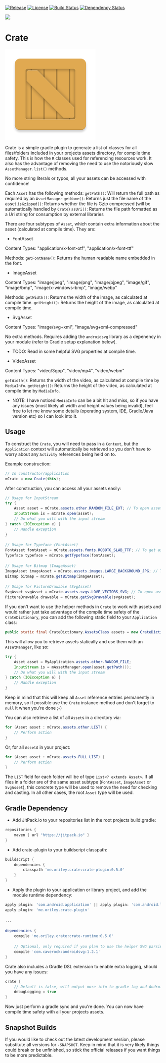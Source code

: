 [![Release](https://jitpack.io/v/com.github.oriley-me/crate.svg)](https://jitpack.io/#com.github.oriley-me/crate)
[![License](https://img.shields.io/badge/license-Apache%202.0-blue.svg)](http://www.apache.org/licenses/LICENSE-2.0)
[![Build Status](https://travis-ci.org/oriley-me/crate.svg?branch=master)](https://travis-ci.org/oriley-me/crate)
[![Dependency Status](https://www.versioneye.com/user/projects/56e39ab7df573d00472cd399/badge.svg?style=flat)](https://www.versioneye.com/user/projects/56e39ab7df573d00472cd399)

<a href="http://www.methodscount.com/?lib=me.oriley.crate%3Acrate-runtime%3A0.5.0"><img src="https://img.shields.io/badge/crate_runtime-methods: 76 | deps: 20 | size: 10 KB-f44336.svg"></img></a>  

# Crate
![Logo](artwork/icon.png)

Crate is a simple gradle plugin to generate a list of classes for all files/folders included in your projects
assets directory, for compile time safety. This is how the `R` classes used for referencing resources work. It also has
the advantage of removing the need to use the notoriously slow `AssetManager.list()` methods.

No more string literals or typos, all your assets can be accessed with confidence!

Each `Asset` has the following methods:
`getPath()`: Will return the full path as required by an `AssetManager`
`getName()`: Returns just the file name of the asset
`isGzipped()`: Returns whether the file is Gzip compressed (will be automatically handled by `Crate`)
`asUri()`: Returns the file path formatted as a Uri string for consumption by external libraries

There are four subtypes of `Asset`, which contain extra information about the asset (calculated at compile time).
They are:

* FontAsset

Content Types: "application/x-font-otf", "application/x-font-ttf"

Methods:
`getFontName()`: Returns the human readable name embedded in the font.

* ImageAsset

Content Types: "image/jpeg", "image/png", "image/pjpeg", "image/gif", "image/bmp", "image/x-windows-bmp", "image/webp"

Methods:
`getWidth()`: Returns the width of the image, as calculated at compile time.
`getHeight()`: Returns the height of the image, as calculated at compile time.

* SvgAsset

Content Types: "image/svg+xml", "image/svg+xml-compressed"

No extra methods. Requires adding the `androidsvg` library as a depenency in your module (refer to Gradle setup
explanation below).
* TODO: Read in some helpful SVG properties at compile time.

* VideoAsset

Content Types: "video/3gpp", "video/mp4", "video/webm"

`getWidth()`: Returns the width of the video, as calculated at compile time by `MediaInfo`.
`getHeight()`: Returns the height of the video, as calculated at compile time by `MediaInfo`.

* NOTE: I have noticed `MediaInfo` can be a bit hit and miss, so if you have any issues (most likely all width and
height values being invalid), feel free to let me know some details (operating system, IDE, Gradle/Java version etc)
so I can look into it.


## Usage


To construct the `Crate`, you will need to pass in a `Context`, but the `Application` context will automatically be
retrieved so you don't have to worry about any `Activity` references being held on to.

Example construction:
```java
// In constructor/application
mCrate = new Crate(this);
```

After construction, you can access all your assets easily:
```java
// Usage for InputStream
try {
    Asset asset = mCrate.assets.other.RANDOM_FILE_EXT; // To open assets/other/random_file.ext
    InputStream is = mCrate.open(asset);
    // Do what you will with the input stream
} catch (IOException e) {
    // Handle exception
}

// Usage for Typeface (FontAsset)
FontAsset fontAsset = mCrate.assets.fonts.ROBOTO_SLAB_TTF; // To get assets/fonts/Roboto-Slab.ttf
Typeface typeface = mCrate.getTypeface(fontAsset);

// Usage for Bitmap (ImageAsset)
ImageAsset imageAsset = mCrate.assets.images.LARGE_BACKGROUND_JPG; // To open assets/images/large_background.jpg
Bitmap bitmap = mCrate.getBitmap(imageAsset);

// Usage for PictureDrawable (SvgAsset)
SvgAsset svgAsset = mCrate.assets.svgs.LOVE_VECTORS_SVG; // To open assets/svgs/love_vectors.svg
PictureDrawable drawable = mCrate.getSvgDrawable(svgAsset);
```

If you don't want to use the helper methods in `Crate` to work with assets and would rather just take advantage of the
compile time safety of the `CrateDictionary`, you can add the following static field to your `Application` class:

```java
public static final CrateDictionary.AssetsClass assets = new CrateDictionary().assets;
```
This will allow you to retrieve assets statically and use them with an `AssetManager`, like so:
```java
try {
    Asset asset = MyApplication.assets.other.RANDOM_FILE;
    InputStream is = mAssetManager.open(asset.getPath());
    // Do what you will with the input stream
} catch (IOException e) {
    // Handle exception
}
```
Keep in mind that this will keep all `Asset` reference entries permanently in memory, so if possible use the `Crate`
instance method and don't forget to `null` it when you're done ;-)

You can also retrieve a list of all `Asset`s in a directory via:
```java
for (Asset asset : mCrate.assets.other.LIST) {
    // Perform action
}
```
Or, for all `Asset`s in your project:
```java
for (Asset asset : mCrate.assets.FULL_LIST) {
    // Perform action
}
```

The `LIST` field for each folder will be of type `List<? extends Asset>`. If all files in a folder are of the same asset
subtype (`FontAsset`, `ImageAsset` or `SvgAsset`), this concrete type will be used to remove the need for checking and casting.
In all other cases, the root `Asset` type will be used.


## Gradle Dependency


 * Add JitPack.io to your repositories list in the root projects build.gradle:

```gradle
repositories {
    maven { url "https://jitpack.io" }
}
```

 * Add crate-plugin to your buildscript classpath:

```gradle
buildscript {
    dependencies {
        classpath 'me.oriley.crate:crate-plugin:0.5.0'
    }
}
```

 * Apply the plugin to your application or library project, and add the module runtime dependency:

```gradle
apply plugin: 'com.android.application' || apply plugin: 'com.android.library'
apply plugin: 'me.oriley.crate-plugin'

...

dependencies {
    compile 'me.oriley.crate:crate-runtime:0.5.0'

    // Optional, only required if you plan to use the helper SVG parsing methods
    compile 'com.caverock:androidsvg:1.2.1'
}
```

Crate also includes a Gradle DSL extension to enable extra logging, should you have any issues:
```groovy
crate {
    // Default is false, will output more info to gradle log and Android logcat if set to true
    debugLogging = true
}
```

Now just perform a gradle sync and you're done. You can now have compile time safety with all your projects assets.


## Snapshot Builds


If you would like to check out the latest development version, please substitute all versions for `-SNAPSHOT`.
Keep in mind that it is very likely things could break or be unfinished, so stick the official releases if you want
things to be more predictable.